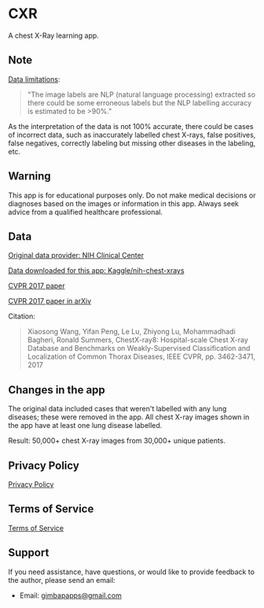 # CXR

A chest X-Ray learning app.

## Note

[Data limitations](https://www.kaggle.com/datasets/nih-chest-xrays/data):

> "The image labels are NLP (natural language processing) extracted so there could be some erroneous labels but the NLP labelling accuracy is estimated to be >90%."

As the interpretation of the data is not 100% accurate, there could be cases of incorrect data, such as inaccurately labelled chest X-rays, false positives, false negatives, correctly labeling but missing other diseases in the labeling, etc.

## Warning

This app is for educational purposes only.
Do not make medical decisions or diagnoses based on the images or information in this app.
Always seek advice from a qualified healthcare professional.

## Data

[Original data provider: NIH Clinical Center](https://nihcc.app.box.com/v/ChestXray-NIHCC)

[Data downloaded for this app: Kaggle/nih-chest-xrays](https://www.kaggle.com/datasets/nih-chest-xrays/data)

[CVPR 2017 paper](https://openaccess.thecvf.com/content_cvpr_2017/papers/Wang_ChestX-ray8_Hospital-Scale_Chest_CVPR_2017_paper.pdf)

[CVPR 2017 paper in arXiv](https://arxiv.org/pdf/1705.02315)

Citation:

> Xiaosong Wang, Yifan Peng, Le Lu, Zhiyong Lu, Mohammadhadi Bagheri, Ronald Summers, ChestX-ray8: Hospital-scale Chest X-ray Database and Benchmarks on Weakly-Supervised Classification and Localization of Common Thorax Diseases, IEEE CVPR, pp. 3462-3471, 2017

## Changes in the app

The original data included cases that weren't labelled with any lung diseases; these were removed in the app. All chest X-ray images shown in the app have at least one lung disease labelled.

Result: 50,000+ chest X-ray images from 30,000+ unique patients.

## Privacy Policy

[Privacy Policy](privacy-policy.md)

## Terms of Service

[Terms of Service](terms-of-service.md)

## Support

If you need assistance, have questions, or would like to provide feedback to the author, please send an email:

- Email: gimbapapps@gmail.com
